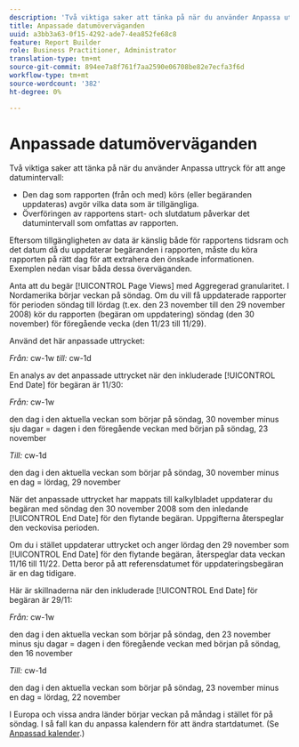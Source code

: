 ```yaml
---
description: 'Två viktiga saker att tänka på när du använder Anpassa uttryck för att ange datumintervall '
title: Anpassade datumöverväganden
uuid: a3bb3a63-0f15-4292-ade7-4ea852fe68c8
feature: Report Builder
role: Business Practitioner, Administrator
translation-type: tm+mt
source-git-commit: 894ee7a8f761f7aa2590e06708be82e7ecfa3f6d
workflow-type: tm+mt
source-wordcount: '382'
ht-degree: 0%

---
```



# Anpassade datumöverväganden

Två viktiga saker att tänka på när du använder Anpassa uttryck för att ange datumintervall:

* Den dag som rapporten (från och med) körs (eller begäranden uppdateras) avgör vilka data som är tillgängliga.
* Överföringen av rapportens start- och slutdatum påverkar det datumintervall som omfattas av rapporten.

Eftersom tillgängligheten av data är känslig både för rapportens tidsram och det datum då du uppdaterar begäranden i rapporten, måste du köra rapporten på rätt dag för att extrahera den önskade informationen. Exemplen nedan visar båda dessa överväganden.

Anta att du begär [!UICONTROL Page Views] med Aggregerad granularitet. I Nordamerika börjar veckan på söndag. Om du vill få uppdaterade rapporter för perioden söndag till lördag (t.ex. den 23 november till den 29 november 2008) kör du rapporten (begäran om uppdatering) söndag (den 30 november) för föregående vecka (den 11/23 till 11/29).

Använd det här anpassade uttrycket:

*Från:* cw-1w  *till:* cw-1d

En analys av det anpassade uttrycket när den inkluderade [!UICONTROL End Date] för begäran är 11/30:

*Från:* cw-1w

den dag i den aktuella veckan som börjar på söndag, 30 november minus sju dagar = dagen i den föregående veckan med början på söndag, 23 november

*Till:* cw-1d

den dag i den aktuella veckan som börjar på söndag, 30 november minus en dag = lördag, 29 november

När det anpassade uttrycket har mappats till kalkylbladet uppdaterar du begäran med söndag den 30 november 2008 som den inledande [!UICONTROL End Date] för den flytande begäran. Uppgifterna återspeglar den veckovisa perioden.

Om du i stället uppdaterar uttrycket och anger lördag den 29 november som [!UICONTROL End Date] för den flytande begäran, återspeglar data veckan 11/16 till 11/22. Detta beror på att referensdatumet för uppdateringsbegäran är en dag tidigare.

Här är skillnaderna när den inkluderade [!UICONTROL End Date] för begäran är 29/11:

*Från:* cw-1w

den dag i den aktuella veckan som börjar på söndag, den 23 november minus sju dagar = dagen i den föregående veckan med början på söndag, den 16 november

*Till:* cw-1d

den dag i den aktuella veckan som börjar på söndag, 23 november minus en dag = lördag, 22 november

I Europa och vissa andra länder börjar veckan på måndag i stället för på söndag. I så fall kan du anpassa kalendern för att ändra startdatumet. (Se [Anpassad kalender](/help/analyze/report-builder/data-requests/configuring-report-dates/custom-calendar.md).)

